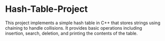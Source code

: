 # Hash-Table-Project
This project implements a simple hash table in C++ that stores strings using chaining to handle collisions. It provides basic operations including insertion, search, deletion, and printing the contents of the table.

